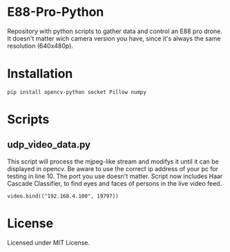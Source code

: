 # E88-Pro-Python
Repository with python scripts to gather data and control an E88 pro drone. It doesn't matter wich camera version you have, since it's always the same resolution (640x480p).

# Installation
```
pip install opencv-python socket Pillow numpy
```

# Scripts
## udp_video_data.py
This script will process the mjpeg-like stream and modifys it until it can be displayed in opencv. Be aware to use the correct ip address of your pc for testing in line 10. The port you use doesn't matter.
Script now includes Haar Cascade Classifier, to find eyes and faces of persons in the live video feed.
```
video.bind(("192.168.4.100", 19797))
```

# License
Licensed under MIT License. 
